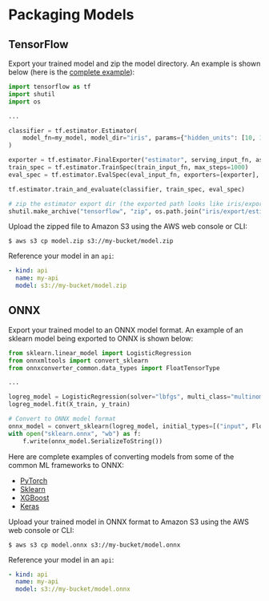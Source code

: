 # Packaging Models

## TensorFlow

Export your trained model and zip the model directory. An example is shown below (here is the [complete example](https://github.com/cortexlabs/cortex/blob/master/examples/iris/models/tensorflow_model.py)):

```Python
import tensorflow as tf
import shutil
import os

...

classifier = tf.estimator.Estimator(
    model_fn=my_model, model_dir="iris", params={"hidden_units": [10, 10], "n_classes": 3}
)

exporter = tf.estimator.FinalExporter("estimator", serving_input_fn, as_text=False)
train_spec = tf.estimator.TrainSpec(train_input_fn, max_steps=1000)
eval_spec = tf.estimator.EvalSpec(eval_input_fn, exporters=[exporter], name="estimator-eval")

tf.estimator.train_and_evaluate(classifier, train_spec, eval_spec)

# zip the estimator export dir (the exported path looks like iris/export/estimator/1562353043/)
shutil.make_archive("tensorflow", "zip", os.path.join("iris/export/estimator"))
```

Upload the zipped file to Amazon S3 using the AWS web console or CLI:

```text
$ aws s3 cp model.zip s3://my-bucket/model.zip
```

Reference your model in an `api`:

```yaml
- kind: api
  name: my-api
  model: s3://my-bucket/model.zip
```

## ONNX

Export your trained model to an ONNX model format. An example of an sklearn model being exported to ONNX is shown below:

```Python
from sklearn.linear_model import LogisticRegression
from onnxmltools import convert_sklearn
from onnxconverter_common.data_types import FloatTensorType

...

logreg_model = LogisticRegression(solver="lbfgs", multi_class="multinomial")
logreg_model.fit(X_train, y_train)

# Convert to ONNX model format
onnx_model = convert_sklearn(logreg_model, initial_types=[("input", FloatTensorType([1, 4]))])
with open("sklearn.onnx", "wb") as f:
    f.write(onnx_model.SerializeToString())
```

Here are complete examples of converting models from some of the common ML frameworks to ONNX:

* [PyTorch](https://github.com/cortexlabs/cortex/blob/master/examples/iris/models/pytorch_model.py)
* [Sklearn](https://github.com/cortexlabs/cortex/blob/master/examples/iris/models/sklearn_model.py)
* [XGBoost](https://github.com/cortexlabs/cortex/blob/master/examples/iris/models/xgboost_model.py)
* [Keras](https://github.com/cortexlabs/cortex/blob/master/examples/iris/models/keras_model.py)

Upload your trained model in ONNX format to Amazon S3 using the AWS web console or CLI:

```text
$ aws s3 cp model.onnx s3://my-bucket/model.onnx
```

Reference your model in an `api`:

```yaml
- kind: api
  name: my-api
  model: s3://my-bucket/model.onnx
```
